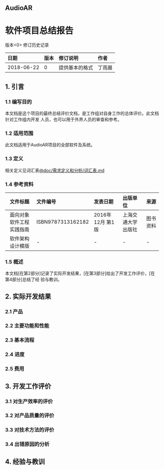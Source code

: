 ## AudioAR
# 软件项目总结报告

版本<0>
修订历史记录

|日期|版本|修订说明|作者|
|:-|:-|:-|:-|
|2018-06-22|0|提供基本的格式|丁雨晨|

## 1. 引言

### 1.1 编写目的
本文档是这个项目的最终总结评价文档，是工作组对自身工作的总体评价。此文档针对工作组内开发
人员，也可以用于外界人员的审查和参考。

### 1.2 适用范围
此文档适用于AudioAR项目的全部软件及系统。

### 1.3 定义
相关定义见词汇表[@doc/需求定义和分析/词汇表.md](/需求定义和分析/词汇表.md)

### 1.4 参考资料
|文件标题|文件编号|发表日期|出版单位|来源|
|:-:|:-|:-|:-|:-|
|面向对象软件工程实践指南|ISBN9787313162182|2016年 12月 第1版|上海交通大学出版社|图书资料|
|软件架构设计模版|-|-|-|-|课程资料|

### 1.5 概述
本文档[在第2部分]记录了实际开发结果，[在第3部分]给出了开发工作评价，[在第4部分]总结了经
验与教训。

## 2. 实际开发结果

### 2.1 产品

### 2.2 主要功能和性能

### 2.3 基本流程

### 2.4 进度

### 2.5 费用

## 3. 开发工作评价

### 3.1 对生产效率的评价

### 3.2 对产品质量的评价

### 3.3 对技术方法的评价

### 3.4 出错原因的分析

## 4. 经验与教训
